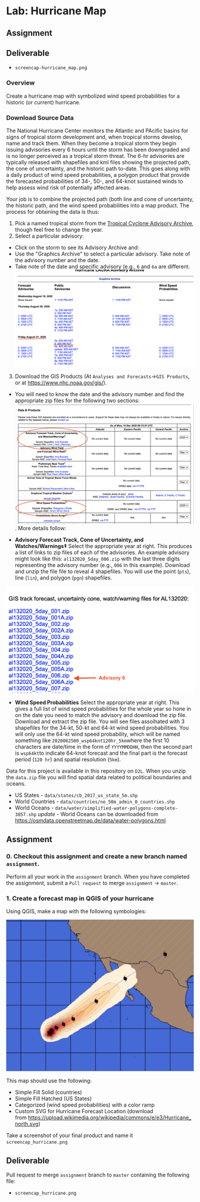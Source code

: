 # Lab: Hurricane Map
## Assignment

## Deliverable
- `screencap-hurricane_map.png`

### Overview
Create a hurricane map with symbolized wind speed probabilities for a historic (or current) hurricane.

### Download Source Data
The National Hurricane Center monitors the Atlantic and PAcific basins for signs of tropical storm development and, when tropical storms develop, name and track them. When they become a tropical storm they begin issuing advisories every 6 hours until the storm has been downgraded and is no longer perceived as a tropical storm threat. The 6-hr advisories are typically released with shapefiles and kml files showing the projected path, the cone of uncertainty, and the historic path to-date. This goes along with a daily product of wind speed probabilities, a polygon product that provide the forecasted probabilities of 34-, 50-, and 64-knot sustained winds to help assess wind risk of potentially affected areas.

Your job is to combine the projected path (both line and cone of uncertainty, the historic path, and the wind speed probabilities into a map product. The process for obtaining the data is thus:

1) Pick a named tropical storm from the [Tropical Cyclone Advisory Archive](https://www.nhc.noaa.gov/archive/2020/), though feel free to change the year.
2) Select a particular advisory:
  - Click on the storm to see its Advisory Archive and:
  - Use the "Graphics Archive" to select a particular advisory. Take note of the advisory number and the date.
  - Take note of the date and specific advisory (e.g., `6` and `6a` are different.
![hurricane_laura_forecast_advisories.png](hurricane_laura_forecast_advisories.png)
3) Download the GIS Products (At `Analyses and Forecasts`->`GIS Products`, or at https://www.nhc.noaa.gov/gis/).
  - You will need to know the date and the advisory number and find the appropriate zip files for the following two sections:
  ![hurricane_gis_products.png](hurricane_gis_products.png). More details follow:
  
  - **Advisory Forecast Track, Cone of Uncertainty, and Watches/Warnings‡** Select the appropriate year at right. This produces a list of links to zip files of each of the advisories. An example advisory might look like this: `al132020_5day_006.zip` with the last three digits representing the advisory number (e.g., `006` in this example). Download and unzip the file file to reveal 4 shapefiles. You will use the point (`pts`), line (`lin`), and polygon (`pgn`) shapefiles.
  
 ![hurricane_laura_advisory_archive.png](hurricane_laura_advisory_archive.png)
 - **Wind Speed Probabilities** Select the appropriate year at right. This gives a full list of wind speed probabilities for the whole year so hone in on the date you need to match the advisory and download the zip file. Download and extract the zip file. You will see files assoihated with 3 shapefiles for the 34-kt, 50-kt and 64-kt wind speed probabilities. You will only use the 64-kt wind speed probability, which will be named something like `2020082500_wsp64knt120hr_5km`where the first 10 characters are date/time in the form of `YYYYMMDDHH`, then the second part is `wsp64kt`to indicate 64-knot forecast and the final part is the forecast period (`120 hr`) and spatial resolution (`5km`).
 
  

Data for this project is available in this repository on `D2L`. When you unzip the `data.zip` file you will find spatial data related to political boundaries and oceans.

- US States - `data/states/cb_2017_us_state_5m.shp`
- World Countries - `data/countries/ne_50m_admin_0_countries.shp`
- World Oceans - `data/water/simplified-water-polygons-complete-3857.shp`
_update_ - World Oceans can be downloaded from https://osmdata.openstreetmap.de/data/water-polygons.html

## Assignment


### 0. Checkout this assignment and create a new branch named `assignment`.
Perform all your work in the `assignment` branch. When you have completed the assignment, submit a `Pull request` to merge `assignment` -> `master`.

### 1. Create a forecast map in QGIS of your hurricane
Using QGIS, make a map with the following symbologies:

![Figure 1](hurricane_sergio_map.png)

This map should use the following:

- Simple Fill Solid (countries)
- Simple Fill Hatched (US States)
- Categorized (wind speed probabilities) with a color ramp
- Custom SVG for Hurricane Forecast Location (download from https://upload.wikimedia.org/wikipedia/commons/e/e3/Hurricane_north.svg)

Take a screenshot of your final product and name it `screencap_hurricane.png`

## Deliverable
Pull request to merge `assignment` branch to `master` containing the following file:
- `screencap_hurricane.png`
